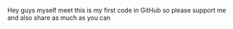 Hey guys myself meet this is my first code in GitHub
 so please support me and also share as much as you can
